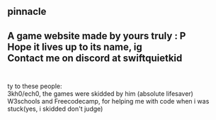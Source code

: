 ## pinnacle
A game website made by yours truly : P <br>
Hope it lives up to its name, ig <br>
Contact me on discord at swiftquietkid <br> <br>
---
ty to these people:<br>
3kh0/ech0, the games were skidded by him (absolute lifesaver)<br>
W3schools and Freecodecamp, for helping me with code when i was stuck(yes, i skidded don't judge)